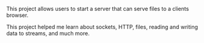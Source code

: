This project allows users to start a server that can serve files to a clients browser. 

This project helped me learn about sockets, HTTP, files, reading and writing data to streams, and much more.
